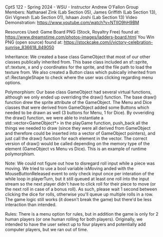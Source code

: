 CptS 122 - Spring 2024 - WSU - Instructor Andrew O'Fallon
Group Members: Nathanael Zink (Lab Section 05), James Griffith (Lab Section 13), Giri Vignesh (Lab Section 01), Ishaan Joshi (Lab Section 13)
Video Demonstration: https://www.youtube.com/watch?v=NTIlO9hH9BM

Resources Used:
Game Board PNG (Stock, Royaltry Free) found at: https://www.dreamstime.com/photos-images/ladders-board.html
You Win PNG (open source) found at: https://stockcake.com/i/victory-celebration-sunrise_836618_849050

Inheritance:
We created a base class GameObject that most of our other classes publically inherited from. This base class included an sf::sprite,
sf::texture, x and y coordinates for the sprite, and the file path to load the texture from. We also created a Button class which 
pubically inherited from sf::RectangleShape to check where the user was clicking regarding menu options. 

Polymorphism:
Our base class GameObject had several virtual functions, although we only ended up overriding the draw() function. The base draw()
function drew the sprite attribute of the GameObject. The Menu and Dice classes that were derived from GameObject added some Buttons
which needed to be drawn as well (3 buttons for Menu, 1 for Dice). By ovveriding the draw() function, we were able to instantiate
a std::vector<GameObject*> in the playGame function, push_back all the things we needed to draw (since they were all derived from 
GameObject and therefore could be inserted into a vector of GameObject pointers), and just call the draw() function for each element
in the vector. The correct version of draw() would be called depending on the memory type of the element (GameObject vs Menu vs Dice).
This is an example of runtime polymorphism.

Note: We could not figure out how to disregard roll input while a piece was moving. We tried to use a bool variable isMoving anded
with the MouseButtonReleased event to only check input once per interation of the while loop in playerTurn, but it still queued at least
one roll into the input stream so the next player didn't have to click roll for their piece to move (or the next roll in case of a bonus
roll). As such, please wait 1 second between clicking the dice for rolls, otherwise you'll queue up multiple rolls in a row. The game logic
still works (it doesn't break the game) but there'd be less interaction than intended.

Rules: There is a menu option for rules, but in addition the game is only for 2 human players (or one human rolling for both players).
Originally, we intended to have the user select up to four players and potentially add computer players, but we ran out of time. 